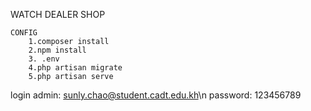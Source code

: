 WATCH DEALER SHOP

    CONFIG
        1.composer install
        2.npm install
        3. .env
        4.php artisan migrate
        5.php artisan serve


login admin: sunly.chao@student.cadt.edu.kh\n
password: 123456789

